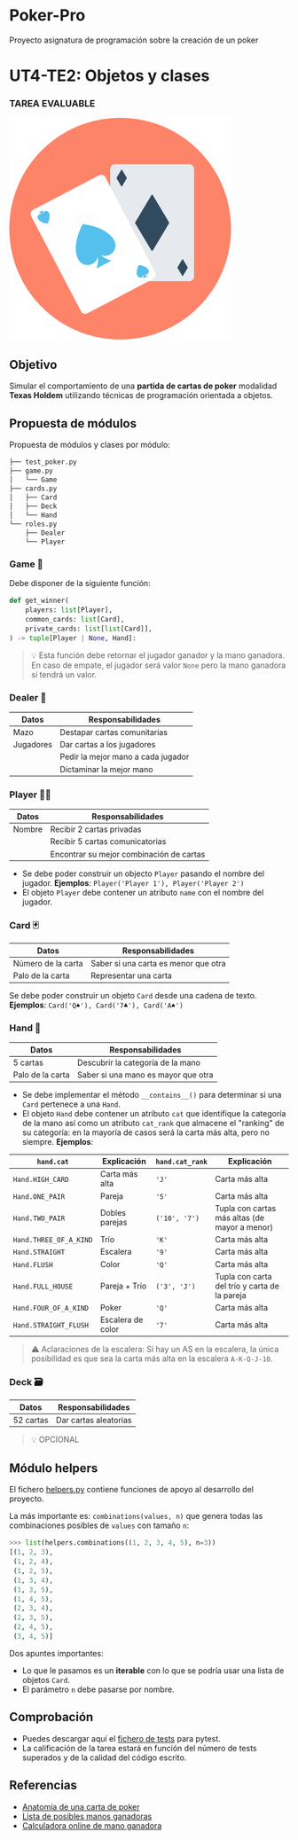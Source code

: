 # Poker-Pro

Proyecto asignatura de programación sobre la creación de un poker

# UT4-TE2: Objetos y clases

### TAREA EVALUABLE

![Poker cards](./images/poker.svg)

## Objetivo

Simular el comportamiento de una **partida de cartas de poker** modalidad **Texas Holdem** utilizando técnicas de programación orientada a objetos.

## Propuesta de módulos

Propuesta de módulos y clases por módulo:

```
├── test_poker.py
├── game.py
│   └── Game
├── cards.py
│   ├── Card
│   ├── Deck
│   └── Hand
└── roles.py
    ├── Dealer
    └── Player
```

### Game 🎲

Debe disponer de la siguiente función:

```python
def get_winner(
    players: list[Player],
    common_cards: list[Card],
    private_cards: list[list[Card]],
) -> tuple[Player | None, Hand]:
```

> 💡 Esta función debe retornar el jugador ganador y la mano ganadora. En caso de empate, el jugador será valor `None` pero la mano ganadora sí tendrá un valor.

### Dealer 🎩

| Datos     | Responsabilidades                  |
| --------- | ---------------------------------- |
| Mazo      | Destapar cartas comunitarias       |
| Jugadores | Dar cartas a los jugadores         |
|           | Pedir la mejor mano a cada jugador |
|           | Dictaminar la mejor mano           |

### Player 🙅‍♀️

| Datos  | Responsabilidades                        |
| ------ | ---------------------------------------- |
| Nombre | Recibir 2 cartas privadas                |
|        | Recibir 5 cartas comunicatorias          |
|        | Encontrar su mejor combinación de cartas |

- Se debe poder construir un objecto `Player` pasando el nombre del jugador. **Ejemplos**: `Player('Player 1'), Player('Player 2')`
- El objeto `Player` debe contener un atributo `name` con el nombre del jugador.

### Card 🃏

| Datos              | Responsabilidades                    |
| ------------------ | ------------------------------------ |
| Número de la carta | Saber si una carta es menor que otra |
| Palo de la carta   | Representar una carta                |

Se debe poder construir un objeto `Card` desde una cadena de texto. **Ejemplos**: `Card('Q♠'), Card('7♣'), Card('A♠')`

### Hand 🤙

| Datos            | Responsabilidades                   |
| ---------------- | ----------------------------------- |
| 5 cartas         | Descubrir la categoría de la mano   |
| Palo de la carta | Saber si una mano es mayor que otra |

- Se debe implementar el método `__contains__()` para determinar si una `Card` pertenece a una `Hand`.
- El objeto `Hand` debe contener un atributo `cat` que identifique la categoría de la mano así como un atributo `cat_rank` que almacene el "ranking" de su categoría: en la mayoría de casos será la carta más alta, pero no siempre. **Ejemplos**:

| `hand.cat`             | Explicación       | `hand.cat_rank` | Explicación                                   |
| ---------------------- | ----------------- | --------------- | --------------------------------------------- |
| `Hand.HIGH_CARD`       | Carta más alta    | `'J'`           | Carta más alta                                |
| `Hand.ONE_PAIR`        | Pareja            | `'5'`           | Carta más alta                                |
| `Hand.TWO_PAIR`        | Dobles parejas    | `('10', '7')`   | Tupla con cartas más altas (de mayor a menor) |
| `Hand.THREE_OF_A_KIND` | Trío              | `'K'`           | Carta más alta                                |
| `Hand.STRAIGHT`        | Escalera          | `'9'`           | Carta más alta                                |
| `Hand.FLUSH`           | Color             | `'Q'`           | Carta más alta                                |
| `Hand.FULL_HOUSE`      | Pareja + Trío     | `('3', 'J')`    | Tupla con carta del trío y carta de la pareja |
| `Hand.FOUR_OF_A_KIND`  | Poker             | `'Q'`           | Carta más alta                                |
| `Hand.STRAIGHT_FLUSH`  | Escalera de color | `'7'`           | Carta más alta                                |

> ⚠️ Aclaraciones de la escalera: Si hay un AS en la escalera, la única posibilidad es que sea la carta más alta en la escalera `A-K-Q-J-10`.

### Deck 🗃️

| Datos     | Responsabilidades     |
| --------- | --------------------- |
| 52 cartas | Dar cartas aleatorias |

> 💡 OPCIONAL

## Módulo helpers

El fichero [helpers.py](./helpers.py) contiene funciones de apoyo al desarrollo del proyecto.

La más importante es: `combinations(values, n)` que genera todas las combinaciones posibles de `values` con tamaño `n`:

```python
>>> list(helpers.combinations((1, 2, 3, 4, 5), n=3))
[(1, 2, 3),
 (1, 2, 4),
 (1, 2, 5),
 (1, 3, 4),
 (1, 3, 5),
 (1, 4, 5),
 (2, 3, 4),
 (2, 3, 5),
 (2, 4, 5),
 (3, 4, 5)]
```

Dos apuntes importantes:

- Lo que le pasamos es un **iterable** con lo que se podría usar una lista de objetos `Card`.
- El parámetro `n` debe pasarse por nombre.

## Comprobación

- Puedes descargar aquí el [fichero de tests](/Archivos_Poker/test_poker.py) para pytest.
- La calificación de la tarea estará en función del número de tests superados y de la calidad del código escrito.

## Referencias

- [Anatomía de una carta de poker](https://bit.ly/45KP9jp)
- [Lista de posibles manos ganadoras](https://en.wikipedia.org/wiki/List_of_poker_hands)
- [Calculadora online de mano ganadora](https://www.pokerlistings.com/which-hand-wins-calculator)
